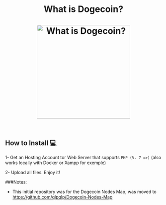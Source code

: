 <h1 align="center">
What is Dogecoin?
<br><br>
<img src="https://what-is-dogecoin.com/imgdogecoin.png" alt="What is Dogecoin?" width="300"/>
<br><br>
</h1>

## How to Install 💻

1- Get an Hosting  Account tor Web Server that supports ```PHP (V. 7 =>)``` (also works locally with Docker or Xampp for exemple)

2- Upload all files. Enjoy it!

###Notes:

- This initial repository was for the Dogecoin Nodes Map, was moved to https://github.com/qlpqlp/Dogecoin-Nodes-Map
